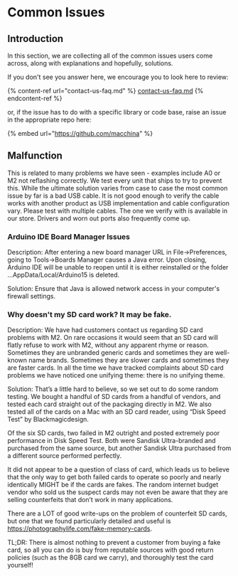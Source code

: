 # Common Issues

## Introduction

In this section, we are collecting all of the common issues users come across, along with explanations and hopefully, solutions.&#x20;

If you don't see you answer here, we encourage you to look here to review:&#x20;

{% content-ref url="contact-us-faq.md" %}
[contact-us-faq.md](contact-us-faq.md)
{% endcontent-ref %}

or, if the issue has to do with a specific library or code base, raise an issue in the appropriate repo here:&#x20;

{% embed url="https://github.com/macchina" %}

## Malfunction

This is related to many problems we have seen - examples include A0 or M2 not reflashing correctly. We test every unit that ships to try to prevent this. While the ultimate solution varies from case to case the most common issue by far is a bad USB cable. It is not good enough to verify the cable works with another product as USB implementation and cable configuration vary. Please test with multiple cables. The one we verify with is available in our store. Drivers and worn out ports also frequently come up. &#x20;

### **Arduino IDE Board Manager Issues**

Description: After entering a new board manager URL in File->Preferences, going to Tools->Boards Manager causes a Java error. Upon closing, Arduino IDE will be unable to reopen until it is either reinstalled or the folder ...AppData/Local/Arduino15 is deleted.

Solution: Ensure that Java is allowed network access in your computer's firewall settings.

### Why doesn't my SD card work? It may be fake.

Description: We have had customers contact us regarding SD card problems with M2. On rare occasions it would seem that an SD card will flatly refuse to work with M2, without any apparent rhyme or reason. Sometimes they are unbranded generic cards and sometimes they are well-known name brands. Sometimes they are slower cards and sometimes they are faster cards. In all the time we have tracked complaints about SD card problems we have noticed one unifying theme: there is no unifying theme.

Solution: That’s a little hard to believe, so we set out to do some random testing. We bought a handful of SD cards from a handful of vendors, and tested each card straight out of the packaging directly in M2. We also tested all of the cards on a Mac with an SD card reader, using “Disk Speed Test” by Blackmagicdesign.

Of the six SD cards, two failed in M2 outright and posted extremely poor performance in Disk Speed Test. Both were Sandisk Ultra-branded and purchased from the same source, but another Sandisk Ultra purchased from a different source performed perfectly.

It did not appear to be a question of class of card, which leads us to believe that the only way to get both failed cards to operate so poorly and nearly identically MIGHT be if the cards are fakes. The random internet budget vendor who sold us the suspect cards may not even be aware that they are selling counterfeits that don’t work in many applications.

There are a LOT of good write-ups on the problem of counterfeit SD cards, but one that we found particularly detailed and useful is https://photographylife.com/fake-memory-cards.

TL;DR: There is almost nothing to prevent a customer from buying a fake card, so all you can do is buy from reputable sources with good return policies (such as the 8GB card we carry), and thoroughly test the card yourself!

